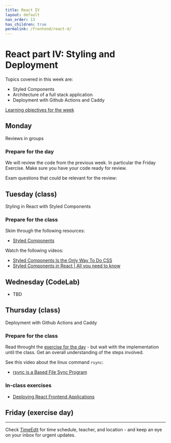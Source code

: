 ```yaml
---
title: React IV
layout: default
nav_order: 13
has_children: true
permalink: /frontend/react-4/
---
```


# React part IV: Styling and Deployment

Topics covered in this week are:

- Styled Components
- Architecture of a full stack application
- Deployment with Github Actions and Caddy

[Learning objectives for the week](./learningobjectives.md)

## Monday

Reviews in groups

### Prepare for the day

We will review the code from the previous week. In particular the Friday Exercise. Make sure you have your code ready for review.

Exam questions that could be relevant for the review:

## Tuesday (class)

Styling in React with Styled Components

### Prepare for the class

Skim through the following resources:

- [Styled Components](https://scalablecss.com/styled-components-quickstart-guide/)

Watch the following videos:

- [Styled Components Is the Only Way To Do CSS](https://www.youtube.com/watch?v=54-hITMASgM)
- [Styled Components in React | All you need to know](https://www.youtube.com/watch?v=kClcUzAhz9g)

## Wednesday (CodeLab)

- TBD

## Thursday (class)

Deployment with Github Actions and Caddy

### Prepare for the class

Read throught the [exercise for the day](../../toolbox/deployment_pipeline/frontend.md) - but wait with
the implementation until the class. Get an overall understanding of the steps involved.

See this video about the linux command `rsync`:

- [rsync is a Based File Sync Program](https://www.youtube.com/watch?v=iTnWIKHtOnA)

### In-class exercises

- [Deploying React Frontend Applications](../../toolbox/deployment_pipeline/frontend.md)

## Friday (exercise day)

<hr>

Check [TimeEdit](https://skema.cphbusiness.dk/) for time schedule, teacher, and location - and keep an eye on your inbox for urgent updates.
